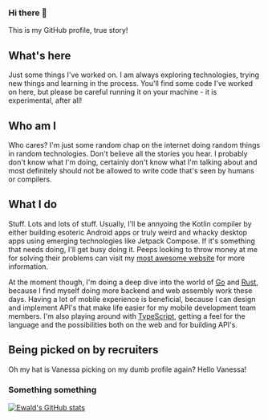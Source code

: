 ### Hi there 👋
This is my GitHub profile, true story!

## What's here
Just some things I've worked on.  I am always exploring technologies, trying new things and learning in the process.  You'll find some code I've worked on here, but please be careful running it on your machine - it is experimental, after all!

## Who am I
Who cares? I'm just some random chap on the internet doing random things in random technologies.  Don't believe all the stories you hear. I probably don't know what I'm doing, certainly don't know what I'm talking about and most definitely should not be allowed to write code that's seen by humans or compilers.

## What I do
Stuff. Lots and lots of stuff.  Usually, I'll be annyoing the Kotlin compiler by either building esoteric Android apps or truly weird and whacky desktop apps using emerging technologies like Jetpack Compose.  If it's something that needs doing, I'll get busy doing it.  Peeps looking to throw money at me for solving their problems can visit my [most awesome website](https://www.nofuss.co.za/) for more information.

At the moment though, I'm doing a deep dive into the world of [Go](https://go.dev/) and [Rust](https://www.rust-lang.org/), because I find myself doing more backend and web assembly work these days.  Having a lot of mobile experience is beneficial, because I can design and implement API's that make life easier for my mobile development team members.  I'm also playing around with [TypeScript](https://www.nofuss.co.za/blog/typescript_canvas/), getting a feel for the language and the possibilities both on the web and for building API's.

## Being picked on by recruiters
Oh my hat is Vanessa picking on my dumb profile again? Hello Vanessa!

### Something something
[![Ewald's GitHub stats](https://github-readme-stats.vercel.app/api?username=ewaldhorn)](https://github.com/anuraghazra/github-readme-stats)
